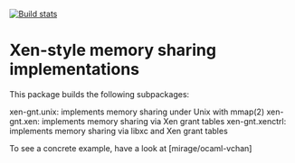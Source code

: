 [![Build stats](https://travis-ci.org/mirage/ocaml-gnt.png?branch=master)](https://travis-ci.org/mirage/ocaml-gnt)

Xen-style memory sharing implementations
========================================

This package builds the following subpackages:

xen-gnt.unix: implements memory sharing under Unix with mmap(2)
xen-gnt.xen: implements memory sharing via Xen grant tables
xen-gnt.xenctrl: implements memory sharing via libxc and Xen grant tables

To see a concrete example, have a look at [mirage/ocaml-vchan]
